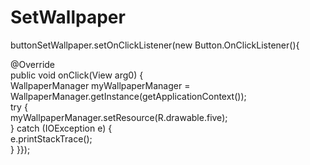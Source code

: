 SetWallpaper
============

buttonSetWallpaper.setOnClickListener(new Button.OnClickListener(){    

@Override         
public void onClick(View arg0) {                
    WallpaperManager myWallpaperManager = WallpaperManager.getInstance(getApplicationContext());          
      try {             
            myWallpaperManager.setResource(R.drawable.five);          
      } catch (IOException e) {            
            e.printStackTrace();         
      } 
}});
